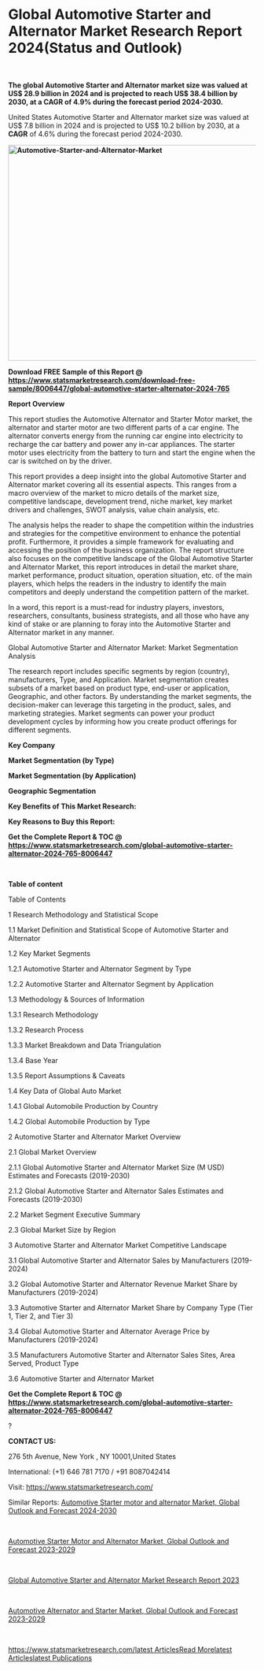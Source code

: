 <h1>Global Automotive Starter and Alternator Market Research Report 2024(Status and Outlook)</h1><br/><p><strong>The global Automotive Starter and Alternator market size was valued at US$ 28.9 billion in 2024 and is projected to reach US$ 38.4 billion by 2030, at a <strong>CAGR</strong> of 4.9% during the forecast period 2024-2030.</strong></p>
 
 
 
 <p>United States Automotive Starter and Alternator market size was valued at US$ 7.8 billion in 2024 and is projected to US$ 10.2 billion by 2030, at a <strong>CAGR</strong> of 4.6% during the forecast period 2024-2030.</p>
 
 
 
 <p><strong><img alt="Automotive-Starter-and-Alternator-Market" src="https://www.grandresearchstore.com/assets/report-images/Automotive_Starter_and_Alternator_Market.png" style="width: 730px; height: 438px;" /></strong></p>
 
 
 
 <p><strong>Download FREE Sample of this Report @ <a href="https://www.statsmarketresearch.com/download-free-sample/8006447/global-automotive-starter-alternator-2024-765">https://www.statsmarketresearch.com/download-free-sample/8006447/global-automotive-starter-alternator-2024-765</a></strong></p>
 
 
 
 <p><strong>Report Overview</strong></p>
 
 
 
 <p>This report studies the Automotive Alternator and Starter Motor market, the alternator and starter motor are two different parts of a car engine. The alternator converts energy from the running car engine into electricity to recharge the car battery and power any in-car appliances. The starter motor uses electricity from the battery to turn and start the engine when the car is switched on by the driver.</p>
 
 
 
 <p>This report provides a deep insight into the global Automotive Starter and Alternator market covering all its essential aspects. This ranges from a macro overview of the market to micro details of the market size, competitive landscape, development trend, niche market, key market drivers and challenges, SWOT analysis, value chain analysis, etc.</p>
 
 
 
 <p>The analysis helps the reader to shape the competition within the industries and strategies for the competitive environment to enhance the potential profit. Furthermore, it provides a simple framework for evaluating and accessing the position of the business organization. The report structure also focuses on the competitive landscape of the Global Automotive Starter and Alternator Market, this report introduces in detail the market share, market performance, product situation, operation situation, etc. of the main players, which helps the readers in the industry to identify the main competitors and deeply understand the competition pattern of the market.</p>
 
 
 
 <p>In a word, this report is a must-read for industry players, investors, researchers, consultants, business strategists, and all those who have any kind of stake or are planning to foray into the Automotive Starter and Alternator market in any manner.</p>
 
 
 
 <p>Global Automotive Starter and Alternator Market: Market Segmentation Analysis</p>
 
 
 
 <p>The research report includes specific segments by region (country), manufacturers, Type, and Application. Market segmentation creates subsets of a market based on product type, end-user or application, Geographic, and other factors. By understanding the market segments, the decision-maker can leverage this targeting in the product, sales, and marketing strategies. Market segments can power your product development cycles by informing how you create product offerings for different segments.</p>
 
 
 
 <p><strong>Key Company</strong></p>
 
 
 
 <p><strong>Market Segmentation (by Type)</strong></p>
 
 
 
 <p><strong>Market Segmentation (<strong>by Application</strong>)</strong></p>
 
 
 
 <p><strong>Geographic Segmentation</strong></p>
 
 
 
 <p><strong>Key Benefits of This Market Research:</strong></p>
 
 
 
 <p><strong>Key <strong>Reasons to Buy</strong> this Report:</strong></p>
 
 
 
 <div><b>Get the Complete Report & TOC @ <a href="https://www.statsmarketresearch.com/global-automotive-starter-alternator-2024-765-8006447">https://www.statsmarketresearch.com/global-automotive-starter-alternator-2024-765-8006447</a></b></div>
 
 
 
 <p><br />
 
 <b>Table of content</b></p>
 
 
 
 <p>Table of Contents<br />
 
 1 Research Methodology and Statistical Scope<br />
 
 1.1 Market Definition and Statistical Scope of Automotive Starter and Alternator<br />
 
 1.2 Key Market Segments<br />
 
 1.2.1 Automotive Starter and Alternator Segment by Type<br />
 
 1.2.2 Automotive Starter and Alternator Segment by Application<br />
 
 1.3 Methodology & Sources of Information<br />
 
 1.3.1 Research Methodology<br />
 
 1.3.2 Research Process<br />
 
 1.3.3 Market Breakdown and Data Triangulation<br />
 
 1.3.4 Base Year<br />
 
 1.3.5 Report Assumptions & Caveats<br />
 
 1.4 Key Data of Global Auto Market<br />
 
 1.4.1 Global Automobile Production by Country<br />
 
 1.4.2 Global Automobile Production by Type<br />
 
 2 Automotive Starter and Alternator Market Overview<br />
 
 2.1 Global Market Overview<br />
 
 2.1.1 Global Automotive Starter and Alternator Market Size (M USD) Estimates and Forecasts (2019-2030)<br />
 
 2.1.2 Global Automotive Starter and Alternator Sales Estimates and Forecasts (2019-2030)<br />
 
 2.2 Market Segment Executive Summary<br />
 
 2.3 Global Market Size by Region<br />
 
 3 Automotive Starter and Alternator Market Competitive Landscape<br />
 
 3.1 Global Automotive Starter and Alternator Sales by Manufacturers (2019-2024)<br />
 
 3.2 Global Automotive Starter and Alternator Revenue Market Share by Manufacturers (2019-2024)<br />
 
 3.3 Automotive Starter and Alternator Market Share by Company Type (Tier 1, Tier 2, and Tier 3)<br />
 
 3.4 Global Automotive Starter and Alternator Average Price by Manufacturers (2019-2024)<br />
 
 3.5 Manufacturers Automotive Starter and Alternator Sales Sites, Area Served, Product Type<br />
 
 3.6 Automotive Starter and Alternator Market</p>
 
 
 
 <div><b>Get the Complete Report & TOC @ <a href="https://www.statsmarketresearch.com/global-automotive-starter-alternator-2024-765-8006447">https://www.statsmarketresearch.com/global-automotive-starter-alternator-2024-765-8006447</a></b></div>
 
 
 
 <p>? </p>
 
 
 
 <p><b>CONTACT US:</b><br />
 
 276 5th Avenue, New York , NY 10001,United States<br />
 
 International: (+1) 646 781 7170 / +91 8087042414<br />
 
 Visit: <a href="https://www.statsmarketresearch.com/">https://www.statsmarketresearch.com/</a><br />
 
 Similar Reports: <a href="https://www.statsmarketresearch.com/global-automotive-starter-alternator-2024-765-8006447">Automotive Starter motor and alternator Market, Global Outlook and Forecast 2024-2030</a><br />
 
 <br />
 
 <a href="https://www.statsmarketresearch.com/global-automotive-starter-alternator-2024-765-8006447">Automotive Starter Motor and Alternator Market, Global Outlook and Forecast 2023-2029</a><br />
 
 <br />
 
 <a href="https://www.statsmarketresearch.com/global-automotive-starter-alternator-2024-765-8006447">Global Automotive Starter and Alternator Market Research Report 2023</a><br />
 
 <br />
 
 <a href="https://www.statsmarketresearch.com/global-automotive-starter-alternator-2024-765-8006447">Automotive Alternator and Starter Market, Global Outlook and Forecast 2023-2029</a><br />
 
 <br />
 
 <a href="https://gyeongbokgung.com">https://www.statsmarketresearch.com/</a><a href="https://hallyeomaritime.com">latest Articles</a><a href="https://jingwansa.com">Read More</a><a href="https://nguoiviet.jp/">latest Articles</a><a href="https://www.intelmarketresearch.com/">latest Publications</a></p>